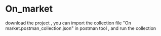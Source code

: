 # On_market
download the project ,
you can import the collection file "On market.postman_collection.json" in postman tool ,
and run the collection
